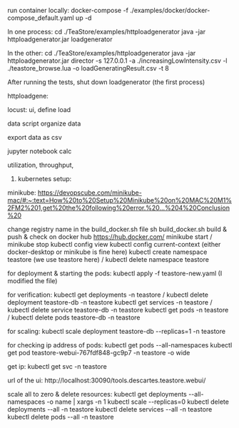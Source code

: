 run container locally:
docker-compose -f ./examples/docker/docker-compose_default.yaml up -d

In one process:
cd ./TeaStore/examples/httploadgenerator
java -jar httploadgenerator.jar loadgenerator

In the other:
cd ./TeaStore/examples/httploadgenerator
java -jar httploadgenerator.jar director -s 127.0.0.1  -a ./increasingLowIntensity.csv -l ./teastore_browse.lua -o loadGeneratingResult.csv -t 8

After running the tests, shut down loadgenerator (the first process)


httploadgene:


locust: ui, define load 


data
script organize data

export data as csv

jupyter notebook calc

utilization, throughput, 


1. kubernetes setup:

minikube:
https://devopscube.com/minikube-mac/#:~:text=How%20to%20Setup%20Minikube%20on%20MAC%20M1%2FM2%201,get%20the%20following%20error.%20...%204%20Conclusion%20

change registry name in the build_docker.sh file
sh build_docker.sh
build & push & check on docker hub https://hub.docker.com/
minikube start / minikube stop
kubectl config view
kubectl config current-context (either docker-desktop or minikube is fine here)
kubectl create namespace teastore (we use teastore here) / kubectl delete namespace teastore

for deployment & starting the pods:
kubectl apply -f teastore-new.yaml (I modified the file)

for verification:
kubectl get deployments -n teastore / kubectl delete deployment teastore-db -n teastore
kubectl get services -n teastore / kubectl delete service teastore-db -n teastore
kubectl get pods -n teastore / kubectl delete pods teastore-db -n teastore

for scaling:
kubectl scale deployment teastore-db --replicas=1 -n teastore

for checking ip address of pods:
kubectl get pods --all-namespaces
kubectl get pod teastore-webui-767fdf848-gc9p7 -n teastore -o wide

get ip:
kubectl get svc -n teastore

url of the ui:
http://localhost:30090/tools.descartes.teastore.webui/

scale all to zero & delete resources:
kubectl get deployments --all-namespaces -o name | xargs -n 1 kubectl scale --replicas=0
kubectl delete deployments --all -n teastore
kubectl delete services --all -n teastore
kubectl delete pods --all -n teastore


